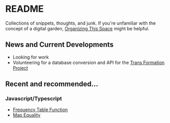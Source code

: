 # README

Collections of snippets, thoughts, and junk. If you're unfamiliar with the concept of a digital garden, [Organizing This Space](Digital_Garden_Thoughts/dg3_organizaing_this_space.md) might be helpful.

## News and Current Developments

- Looking for work
- Volunteering for a database conversion and API for the [Trans Formation Project](https://www.transformationsproject.org)

## Recent and recommended...

### Javascript/Typescript

- [Frequency Table Function](Javascript/frequency_table.md)
- [Map Equality](Javascript/deep_map_equality.md)

